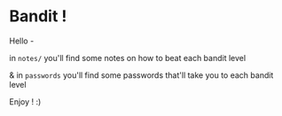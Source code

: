 # Bandit !

Hello - 

in `notes/` you'll find some notes on how to beat each bandit level

& in `passwords` you'll find some passwords that'll take you to each bandit level

Enjoy ! :)
